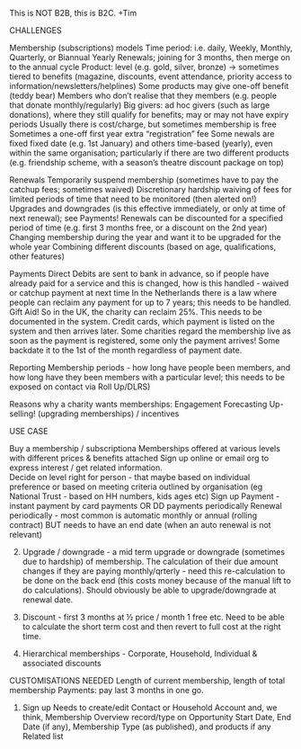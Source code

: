 This is NOT B2B, this is B2C.
+Tim 

CHALLENGES

Membership (subscriptions) models
Time period: i.e. daily, Weekly, Monthly, Quarterly, or Biannual Yearly Renewals; joining for 3 months, then merge on to the annual cycle
Product: level (e.g. gold, silver, bronze) -> sometimes tiered to benefits (magazine, discounts, event attendance, priority access to information/newsletters/helplines) 
Some products may give one-off benefit (teddy bear)
Members who don’t realise that they members (e.g. people that donate monthly/regularly)
Big givers: ad hoc givers (such as large donations), where they still qualify for benefits; may or may not have expiry periods
Usually there is cost/charge, but sometimes membership is free
Sometimes a one-off first year extra “registration” fee
Some newals are fixed fixed date (e.g. 1st January) and others time-based (yearly), even within the same organisation; particularly if there are two different products (e.g. friendship scheme, with a season’s theatre discount package on top)


Renewals
Temporarily suspend membership (sometimes have to pay the catchup fees; sometimes waived)
Discretionary hardship waiving of fees for limited periods of time that need to be monitored (then alerted on!)
Upgrades and downgrades (is this effective immediately, or only at time of next renewal); see Payments!
Renewals can be discounted for a specified period of time (e.g. first 3 months free, or a discount on the 2nd year)
Changing membership during the year and want it to be upgraded for the whole year
Combining different discounts (based on age, qualifications, other features)


Payments
Direct Debits are sent to bank in advance, so if people have already paid for a service and this is changed, how is this handled - waived or catchup payment at next time
In the Netherlands there is a law where people can reclaim any payment for up to 7 years; this needs to be handled.
Gift Aid! So in the UK, the charity can reclaim 25%. This needs to be documented in the system.
Credit cards, which payment is listed on the system and then arrives later. Some charities regard the membership live as soon as the payment is registered, some only the payment arrives! Some backdate it to the 1st of the month regardless of payment date.


Reporting
Membership periods - how long have people been members, and how long have they been members with a particular level; this needs to be exposed on contact via Roll Up/DLRS)


Reasons why a charity wants memberships:
Engagement 
Forecasting
Up-selling! (upgrading memberships) / incentives



USE CASE

Buy a membership / subscriptiona
Memberships offered at various levels with 
different prices & benefits attached
Sign up online or email org to express interest / get related information.  
Decide on level right for person - 
that maybe based on individual preference or 
based on meeting criteria outlined by organisation (eg National Trust - based on HH numbers, kids ages etc)
Sign up
Payment - instant payment by card payments OR DD payments periodically
Renewal periodically - most common is automatic monthly or annual (rolling contract) BUT needs to have an end date (when an auto renewal is not relevant)

2. Upgrade / downgrade - a mid term upgrade or downgrade (sometimes due to hardship) of membership.  The calculation of their due amount changes if they are paying monthly/qrterly - need this re-calculation to be done on the back end (this costs money because of the manual lift to do calculations). Should obviously be able to upgrade/downgrade at renewal date.

3. Discount - first 3 months at ½ price / month 1 free etc.  Need to be able to calculate the short term cost and then revert to full cost at the right time.  

4. Hierarchical memberships - Corporate, Household, Individual & associated discounts



CUSTOMISATIONS NEEDED
Length of current membership, length of total membership
Payments: pay last 3 months in one go.


1.	Sign up
Needs to create/edit Contact or Household Account and, we think, Membership Overview record/type on Opportunity 
Start Date, End Date (if any), Membership Type (as published), and products if any
Related list  


